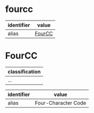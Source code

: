# fourcc

| identifier     | value
| -------------- | -----
| alias          | [FourCC](#fourcc)

# FourCC
| classification
| --------------
| ...

| identifier     | value
| -------------- | -----
| alias          | Four-Character Code
